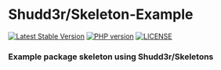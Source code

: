 # Shudd3r/Skeleton-Example
[![Latest Stable Version](https://poser.pugx.org/shudd3r/skeleton-example/version)](https://packagist.org/packages/shudd3r/skeleton-example)
[![PHP version](https://img.shields.io/packagist/php-v/shudd3r/skeleton-example.svg)](https://packagist.org/packages/shudd3r/skeleton-example)
[![LICENSE](https://img.shields.io/github/license/shudd3r/skeleton-example.svg?color=blue)](LICENSE)
### Example package skeleton using Shudd3r/Skeletons
